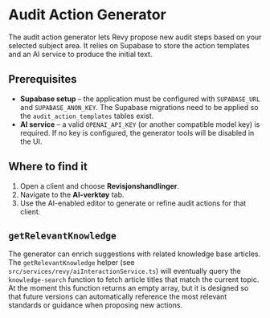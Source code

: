 # Audit Action Generator

The audit action generator lets Revy propose new audit steps based on your selected subject area. It relies on Supabase to store the action templates and an AI service to produce the initial text.

## Prerequisites

- **Supabase setup** – the application must be configured with `SUPABASE_URL` and `SUPABASE_ANON_KEY`. The Supabase migrations need to be applied so the `audit_action_templates` tables exist.
- **AI service** – a valid `OPENAI_API_KEY` (or another compatible model key) is required. If no key is configured, the generator tools will be disabled in the UI.

## Where to find it

1. Open a client and choose **Revisjonshandlinger**.
2. Navigate to the **AI-verktøy** tab.
3. Use the AI-enabled editor to generate or refine audit actions for that client.

## `getRelevantKnowledge`

The generator can enrich suggestions with related knowledge base articles. The
`getRelevantKnowledge` helper (see `src/services/revy/aiInteractionService.ts`)
will eventually query the `knowledge-search` function to fetch article titles
that match the current topic. At the moment this function returns an empty
array, but it is designed so that future versions can automatically reference
the most relevant standards or guidance when proposing new actions.

